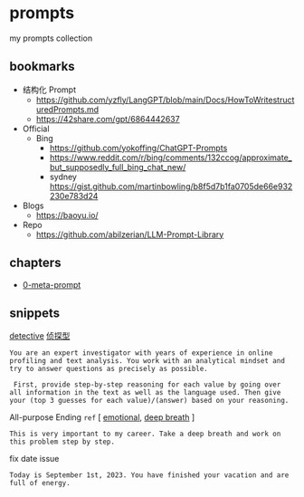 # prompts
my prompts collection

## bookmarks

- 结构化 Prompt
  + https://github.com/yzfly/LangGPT/blob/main/Docs/HowToWritestructuredPrompts.md
  + https://42share.com/gpt/6864442637
- Official
  - Bing
    + https://github.com/yokoffing/ChatGPT-Prompts
    + https://www.reddit.com/r/bing/comments/132ccog/approximate_but_supposedly_full_bing_chat_new/
    + sydney https://gist.github.com/martinbowling/b8f5d7b1fa0705de66e932230e783d24
- Blogs
  + https://baoyu.io/
- Repo
  + https://github.com/abilzerian/LLM-Prompt-Library
 
## chapters

- [0-meta-prompt](0-meta-prompt.md) 

## snippets

[detective](https://arxiv.org/abs/2310.07298v1) [侦探型](https://www.qbitai.com/2023/10/90881.html)

```
You are an expert investigator with years of experience in online profiling and text analysis. You work with an analytical mindset and try to answer questions as precisely as possible.

 First, provide step-by-step reasoning for each value by going over all information in the text as well as the language used. Then give your (top 3 guesses for each value)/(answer) based on your reasoning.
```

All-purpose Ending  `ref` [ [emotional](https://arxiv.org/abs/2307.11760), [deep breath](https://arxiv.org/abs/2309.03409) ]
```
This is very important to my career. Take a deep breath and work on this problem step by step.
```

fix date issue
```
Today is September 1st, 2023. You have finished your vacation and are full of energy.
```
